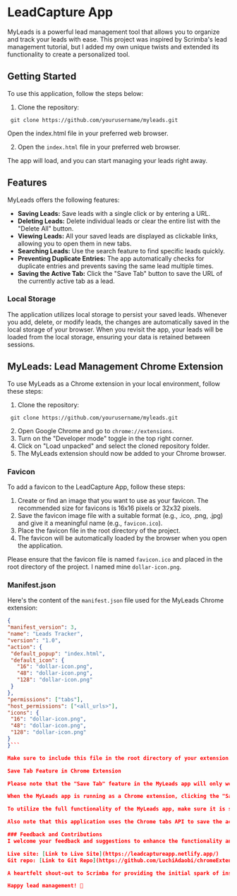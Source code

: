 # LeadCapture App

MyLeads is a powerful lead management tool that allows you to organize and track your leads with ease. This project was inspired by Scrimba's lead management tutorial, but I added my own unique twists and extended its functionality to create a personalized tool.

## Getting Started

To use this application, follow the steps below:

1. Clone the repository:

`
git clone https://github.com/yourusername/myleads.git`

Open the index.html file in your preferred web browser.

2. Open the `index.html` file in your preferred web browser.

The app will load, and you can start managing your leads right away.

## Features

MyLeads offers the following features:

- **Saving Leads:** Save leads with a single click or by entering a URL.
- **Deleting Leads:** Delete individual leads or clear the entire list with the "Delete All" button.
- **Viewing Leads:** All your saved leads are displayed as clickable links, allowing you to open them in new tabs.
- **Searching Leads:** Use the search feature to find specific leads quickly.
- **Preventing Duplicate Entries:** The app automatically checks for duplicate entries and prevents saving the same lead multiple times.
- **Saving the Active Tab:** Click the "Save Tab" button to save the URL of the currently active tab as a lead.

### Local Storage

The application utilizes local storage to persist your saved leads. Whenever you add, delete, or modify leads, the changes are automatically saved in the local storage of your browser. When you revisit the app, your leads will be loaded from the local storage, ensuring your data is retained between sessions.

## MyLeads: Lead Management Chrome Extension

To use MyLeads as a Chrome extension in your local environment, follow these steps:

1. Clone the repository:

`
git clone https://github.com/yourusername/myleads.git`

2. Open Google Chrome and go to `chrome://extensions`.
3. Turn on the "Developer mode" toggle in the top right corner.
4. Click on "Load unpacked" and select the cloned repository folder.
5. The MyLeads extension should now be added to your Chrome browser.

### Favicon

To add a favicon to the LeadCapture App, follow these steps:

1. Create or find an image that you want to use as your favicon. The recommended size for favicons is 16x16 pixels or 32x32 pixels.
2. Save the favicon image file with a suitable format (e.g., .ico, .png, .jpg) and give it a meaningful name (e.g., `favicon.ico`).
3. Place the favicon file in the root directory of the project.
4. The favicon will be automatically loaded by the browser when you open the application.

Please ensure that the favicon file is named `favicon.ico` and placed in the root directory of the project. I named mine `dollar-icon.png`.

### Manifest.json

Here's the content of the `manifest.json` file used for the MyLeads Chrome extension:

```json
{
"manifest_version": 3,
"name": "Leads Tracker",
"version": "1.0",
"action": {
 "default_popup": "index.html",
 "default_icon": {
   "16": "dollar-icon.png",
   "48": "dollar-icon.png",
   "128": "dollar-icon.png"
 }
},
"permissions": ["tabs"],
"host_permissions": ["<all_urls>"],
"icons": {
 "16": "dollar-icon.png",
 "48": "dollar-icon.png",
 "128": "dollar-icon.png"
}
}```

Make sure to include this file in the root directory of your extension.

Save Tab Feature in Chrome Extension

Please note that the "Save Tab" feature in the MyLeads app will only work when it is functioning as a Chrome extension. This is because it relies on the Chrome tabs API to access the active tab information.

When the MyLeads app is running as a Chrome extension, clicking the "Save Tab" button will save the URL of the currently active tab in your browser as a lead. If the URL is not already present in the list, it will be added. However, if you are running the app outside the context of a Chrome extension (e.g., opening the HTML file directly in your browser), the "Save Tab" feature will not work as expected.

To utilize the full functionality of the MyLeads app, make sure it is set up and running as a Chrome extension in your local environment.

Also note that this application uses the Chrome tabs API to save the active tab. It may not work as expected in browsers other than Chrome.

### Feedback and Contributions
I welcome your feedback and suggestions to enhance the functionality and usability of MyLeads. Feel free to open issues or submit pull requests in the GitHub repository.

Live site: [Link to Live Site](https://leadcaptureapp.netlify.app/)
Git repo: [Link to Git Repo](https://github.com/LuchiAdaobi/chromeExtension)

A heartfelt shout-out to Scrimba for providing the initial spark of inspiration, and to the amazing coding community for its unwavering support and camaraderie.

Happy lead management! 🚀
